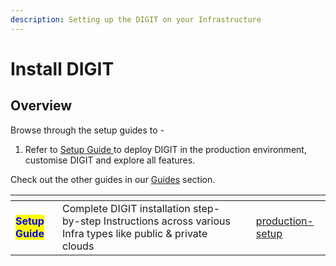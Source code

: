 ```yaml
---
description: Setting up the DIGIT on your Infrastructure
---
```


# Install DIGIT

## Overview

Browse through the setup guides to -

1. Refer to [Setup](../../guides/installation-guide/production-setup/)[ Guide](../../)[ ](https://app.gitbook.com/o/-MEQmzNGXk5ajuZujG7E/s/zX7FRGf1qVY4f9GG5VhS/)to deploy DIGIT in the production environment, customise DIGIT and explore all features.

Check out the other guides in our [Guides](broken-reference) section.

<table data-card-size="large" data-view="cards"><thead><tr><th></th><th></th><th></th><th data-hidden data-card-target data-type="content-ref"></th></tr></thead><tbody><tr><td> <mark style="color:blue;"><strong>Setup Guide</strong></mark></td><td>Complete DIGIT installation step-by-step Instructions across various Infra types like public &#x26; private clouds</td><td></td><td><a href="../../guides/installation-guide/production-setup/">production-setup</a></td></tr></tbody></table>

